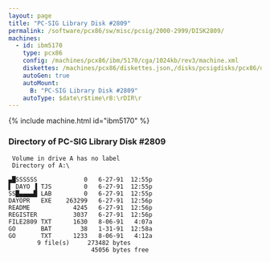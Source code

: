 ```yaml
---
layout: page
title: "PC-SIG Library Disk #2809"
permalink: /software/pcx86/sw/misc/pcsig/2000-2999/DISK2809/
machines:
  - id: ibm5170
    type: pcx86
    config: /machines/pcx86/ibm/5170/cga/1024kb/rev3/machine.xml
    diskettes: /machines/pcx86/diskettes.json,/disks/pcsigdisks/pcx86/diskettes.json
    autoGen: true
    autoMount:
      B: "PC-SIG Library Disk #2809"
    autoType: $date\r$time\rB:\rDIR\r
---
```


{% include machine.html id="ibm5170" %}

### Directory of PC-SIG Library Disk #2809

     Volume in drive A has no label
     Directory of A:\

    ▄█SSSSSS             0   6-27-91  12:55p
    ▌ DAYO ▐ TJS         0   6-27-91  12:55p
    SS█▄▄▄▄█ LAB         0   6-27-91  12:55p
    DAYOPR   EXE    263299   6-27-91  12:56p
    README            4245   6-27-91  12:56p
    REGISTER          3037   6-27-91  12:56p
    FILE2809 TXT      1630   8-06-91   4:07a
    GO       BAT        38   1-31-91  12:58a
    GO       TXT      1233   8-06-91   4:12a
            9 file(s)     273482 bytes
                           45056 bytes free

